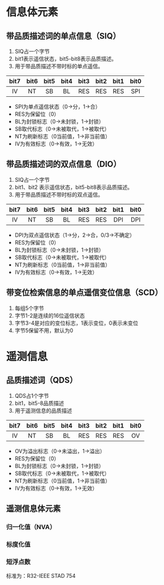 # 信息体元素

## 带品质描述词的单点信息（SIQ）

1. SIQ占一个字节
2. bit1表示遥信状态，bit5-bit8表示品质描述。
3. 用于带品质描述不带时标的单点遥信。

|bit7|bit6|bit5|bit4|bit3|bit2|bit1|bit0|
|:--:|:--:|:--:|:--:|:--:|:--:|:--:|:--:|
|IV|NT|SB|BL|RES|RES|RES|SPI|

- SPI为单点遥信状态（0->分，1->合）
- RES为保留位（0）
- BL为封锁标志（0->未封锁，1->封锁）
- SB取代标志（0->未被取代，1->被取代）
- NT为刷新标志（0当前值，1->非当前值）
- IV为有效标志（0->有效，1->无效）

## 带品质描述词的双点信息（DIO）

1. SIQ占一个字节
2. bit1、bit2 表示遥信状态，bit5-bit8表示品质描述。
3. 用于带品质描述不带时标的双点遥信。

|bit7|bit6|bit5|bit4|bit3|bit2|bit1|bit0|
|:--:|:--:|:--:|:--:|:--:|:--:|:--:|:--:|
|IV|NT|SB|BL|RES|RES|DPI|DPI|

- DPI为双点遥信状态（1->分，2->合，0/3->不确定）
- RES为保留位（0）
- BL为封锁标志（0->未封锁，1->封锁）
- SB取代标志（0->未被取代，1->被取代）
- NT为刷新标志（0当前值，1->非当前值）
- IV为有效标志（0->有效，1->无效）

## 带变位检索信息的单点遥信变位信息（SCD）

1. 每组5个字节
2. 字节1-2是连续的16位遥信状态
3. 字节3-4是对应的变位标志，1表示变位，0表示未变位
4. 字节5保留不用，默认为0

# 遥测信息

## 品质描述词（QDS）

1. QDS占1个字节
2. bit1，bit5-8品质描述
3. 用于遥测信息的品质描述

|bit7|bit6|bit5|bit4|bit3|bit2|bit1|bit0|
|:--:|:--:|:--:|:--:|:--:|:--:|:--:|:--:|
|IV|NT|SB|BL|RES|RES|RES|OV|

- OV为溢出标志（0->未溢出，1->溢出）
- RES为保留位（0）
- BL为封锁标志（0->未封锁，1->封锁）
- SB取代标志（0->未被取代，1->被取代）
- NT为刷新标志（0当前值，1->非当前值）
- IV为有效标志（0->有效，1->无效）

## 遥测信息体元素

### 归一化值（NVA）

### 标度化值

### 短浮点数

标准为：R32-IEEE STAD 754
